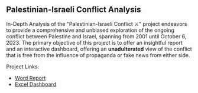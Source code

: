 ## Palestinian-Israeli Conflict Analysis
In-Depth Analysis of the "Palestinian-Israeli Conflict ⚔️" project endeavors to provide a comprehensive and unbiased exploration of the ongoing conflict between Palestine and Israel, spanning from 2001 until October 6, 2023. The primary objective of this project is to offer an insightful report and an interactive dashboard, offering an **unadulterated** view of the conflict that is free from the influence of propaganda or fake news from either side.

Project Links:
- [Word Report](https://1drv.ms/w/s!AhwYp5S7A7nLhzzuG-e05WluXC4o?e=FByk6a)
- [Excel Dashboard](https://1drv.ms/x/s!AhwYp5S7A7nLh0VVcRwS5Zv05GPa?e=PBltdO&nav=MTVfe0MzOUIyQjcyLUE5NzYtNEI3Qi1CQjczLTIxNEVDRUE0QTQ0RX0)